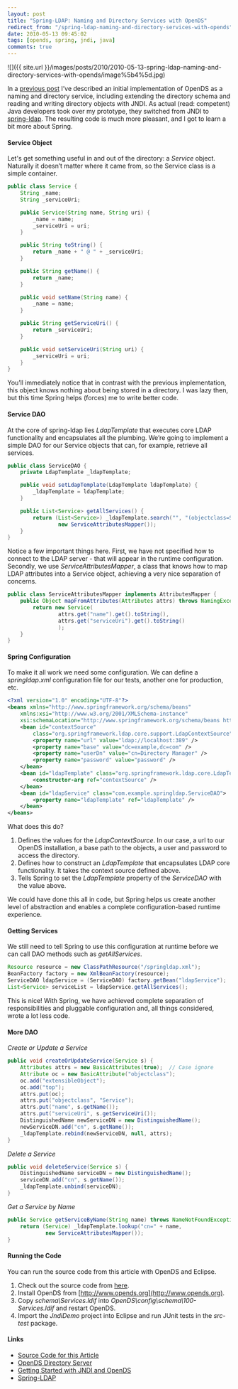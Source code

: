 ```yaml
---
layout: post
title: "Spring-LDAP: Naming and Directory Services with OpenDS"
redirect_from: "/spring-ldap-naming-and-directory-services-with-opends"
date: 2010-05-13 09:45:02
tags: [opends, spring, jndi, java]
comments: true
---
```

![]({{ site.url }}/images/posts/2010/2010-05-13-spring-ldap-naming-and-directory-services-with-opends/image%5b4%5d.jpg)

In a [previous post](/jndi-naming-and-directory-services-with-opends) I’ve described an initial implementation of OpenDS as a naming and directory service, including extending the directory schema and reading and writing directory objects with JNDI. As actual (read: competent) Java developers took over my prototype, they switched from JNDI to [spring-ldap](http://www.springsource.org/ldap). The resulting code is much more pleasant, and I got to learn a bit more about Spring.

#### Service Object

Let's get something useful in and out of the directory: a _Service_ object. Naturally it doesn’t matter where it came from, so the Service class is a simple container.

```java
public class Service {
    String _name;
    String _serviceUri;

    public Service(String name, String uri) {
        _name = name;
        _serviceUri = uri;
    }

    public String toString() {
        return _name + " @ " + _serviceUri;
    }

    public String getName() {
        return _name;
    }

    public void setName(String name) {
        _name = name;
    }

    public String getServiceUri() {
        return _serviceUri;
    }

    public void setServiceUri(String uri) {
        _serviceUri = uri;
    }
}
```

You’ll immediately notice that in contrast with the previous implementation, this object knows nothing about being stored in a directory. I was lazy then, but this time Spring helps (forces) me to write better code.

#### Service DAO

At the core of spring-ldap lies _LdapTemplate_ that executes core LDAP functionality and encapsulates all the plumbing. We’re going to implement a simple DAO for our Service objects that can, for example, retrieve all services.

```java
public class ServiceDAO {
    private LdapTemplate _ldapTemplate;

    public void setLdapTemplate(LdapTemplate ldapTemplate) {
        _ldapTemplate = ldapTemplate;
    }

    public List<Service> getAllServices() {
        return (List<Service>) _ldapTemplate.search("", "(objectclass=Service)",
                new ServiceAttributesMapper());
    }
}
```

Notice a few important things here. First, we have not specified how to connect to the LDAP server - that will appear in the runtime configuration. Secondly, we use _ServiceAttributesMapper_, a class that knows how to map LDAP attributes into a Service object, achieving a very nice separation of concerns.

```java
public class ServiceAttributesMapper implements AttributesMapper {
    public Object mapFromAttributes(Attributes attrs) throws NamingException {
        return new Service(
                attrs.get("name").get().toString(),
                attrs.get("serviceUri").get().toString()
                );
    }
}
```

#### Spring Configuration

To make it all work we need some configuration. We can define a _springldap.xml_ configuration file for our tests, another one for production, etc.

```xml
<?xml version="1.0" encoding="UTF-8"?>
<beans xmlns="http://www.springframework.org/schema/beans"
    xmlns:xsi="http://www.w3.org/2001/XMLSchema-instance"
    xsi:schemaLocation="http://www.springframework.org/schema/beans http://www.springframework.org/schema/beans/spring-beans-2.0.xsd">
    <bean id="contextSource"
        class="org.springframework.ldap.core.support.LdapContextSource">
        <property name="url" value="ldap://localhost:389" />
        <property name="base" value="dc=example,dc=com" />
        <property name="userDn" value="cn=Directory Manager" />
        <property name="password" value="password" />
    </bean>
    <bean id="ldapTemplate" class="org.springframework.ldap.core.LdapTemplate">
        <constructor-arg ref="contextSource" />
    </bean>
    <bean id="ldapService" class="com.example.springldap.ServiceDAO">
        <property name="ldapTemplate" ref="ldapTemplate" />
    </bean>
</beans>
```

What does this do?

1. Defines the values for the _LdapContextSource_. In our case, a url to our OpenDS installation, a base path to the objects, a user and password to access the directory.
2. Defines how to construct an _LdapTemplate_ that encapsulates LDAP core functionality. It takes the context source defined above.
3. Tells Spring to set the _LdapTemplate_ property of the _ServiceDAO_ with the value above.

We could have done this all in code, but Spring helps us create another level of abstraction and enables a complete configuration-based runtime experience.

#### Getting Services

We still need to tell Spring to use this configuration at runtime before we can call DAO methods such as _getAllServices_.

```java
Resource resource = new ClassPathResource("/springldap.xml");
BeanFactory factory = new XmlBeanFactory(resource);
ServiceDAO ldapService = (ServiceDAO) factory.getBean("ldapService");
List<Service> serviceList = ldapService.getAllServices();
```

This is nice! With Spring, we have achieved complete separation of responsibilities and pluggable configuration and, all things considered, wrote a lot less code.

#### More DAO

_Create or Update a Service_

```java
public void createOrUpdateService(Service s) {
    Attributes attrs = new BasicAttributes(true);  // Case ignore
    Attribute oc = new BasicAttribute("objectclass");
    oc.add("extensibleObject");
    oc.add("top");
    attrs.put(oc);
    attrs.put("objectclass", "Service");
    attrs.put("name", s.getName());
    attrs.put("serviceUri", s.getServiceUri());
    DistinguishedName newServiceDN = new DistinguishedName();
    newServiceDN.add("cn", s.getName());
    _ldapTemplate.rebind(newServiceDN, null, attrs);
}
```

_Delete a Service_

```java
public void deleteService(Service s) {
    DistinguishedName serviceDN = new DistinguishedName();
    serviceDN.add("cn", s.getName());
    _ldapTemplate.unbind(serviceDN);
}
```

_Get a Service by Name_

```java
public Service getServiceByName(String name) throws NameNotFoundException {
    return (Service) _ldapTemplate.lookup("cn=" + name,
            new ServiceAttributesMapper());
}
```

#### Running the Code

You can run the source code from this article with OpenDS and Eclipse.

1. Check out the source code from [here](https://github.com/dblock/codeproject/tree/master/JndiDemo).
2. Install OpenDS from [http://www.opends.org](http://www.opends.org).
3. Copy _schema\Services.ldif_ into _OpenDS\config\schema\100-Services.ldif_ and restart OpenDS.
4. Import the _JndiDemo_ project into Eclipse and run JUnit tests in the _src-test_ package.

#### Links

- [Source Code for this Article](https://github.com/dblock/codeproject/tree/master/JndiDemo)
- [OpenDS Directory Server](http://www.opends.org/)
- [Getting Started with JNDI and OpenDS](/jndi-naming-and-directory-services-with-opends)
- [Spring-LDAP](http://www.springsource.org/ldap)
